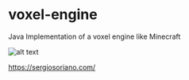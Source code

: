 # voxel-engine
Java Implementation of a voxel engine like Minecraft

![alt text](https://github.com/sergiss/voxel-engine/blob/master/voxel-engine.jpg)

https://sergiosoriano.com/
